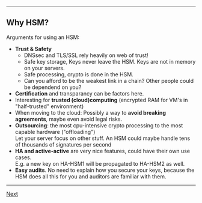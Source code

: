 ------------------------
## Why HSM?
Arguments for using an HSM:

-   **Trust & Safety**
    -   DNSsec and TLS/SSL rely heavily on web of trust!
    -   Safe key storage, Keys never leave the HSM. Keys are not in memory on your servers.
    -   Safe processing, crypto is done in the HSM.
    -   Can you afford to be the weakest link in a chain? Other people could be dependend on you?
-   **Certification** and transparancy can be factors here.
-   Interesting for **trusted (cloud)computing** (encrypted RAM for VM's in "half-trusted" environment)
-   When moving to the cloud: Possibly a way to **avoid breaking agreements**, maybe even avoid legal risks.
-   **Outsourcing**: the most cpu-intensive crypto processing to the most
    capable hardware ("offloading")\
    Let your server focus on other stuff. An HSM could maybe handle tens
    of thousands of signatures per second
-   **HA and active-active** are very nice features, could have their own
    use cases.\
    E.g. a new key on HA-HSM1 will be propagated to HA-HSM2 as well.  
-   **Easy audits**. No need to explain how you secure your keys, because
    the HSM does all this for you and auditors are familiar with them.

---------------------
[Next](https://github.com/niek-sidn/hsm_workshop/blob/main/Slide10.md)
